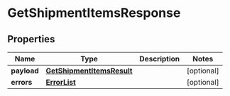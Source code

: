 # GetShipmentItemsResponse

## Properties
Name | Type | Description | Notes
------------ | ------------- | ------------- | -------------
**payload** | [**GetShipmentItemsResult**](GetShipmentItemsResult.md) |  |  [optional]
**errors** | [**ErrorList**](ErrorList.md) |  |  [optional]

